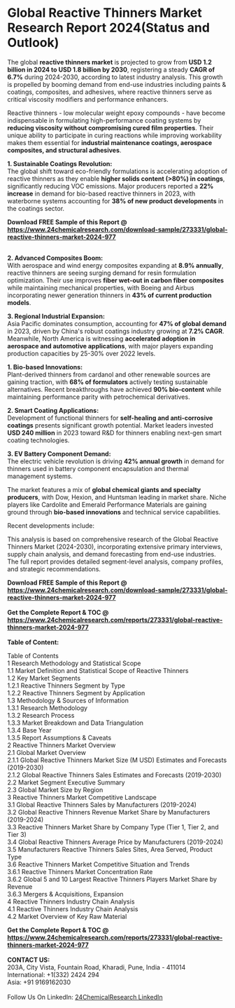 <h1>Global Reactive Thinners Market Research Report 2024(Status and Outlook)</h1><p>The global <strong>reactive thinners market</strong> is projected to grow from <strong>USD 1.2 billion in 2024 to USD 1.8 billion by 2030</strong>, registering a steady <strong>CAGR of 6.7%</strong> during 2024-2030, according to latest industry analysis. This growth is propelled by booming demand from end-use industries including paints &amp; coatings, composites, and adhesives, where reactive thinners serve as critical viscosity modifiers and performance enhancers.</p><p>Reactive thinners - low molecular weight epoxy compounds - have become indispensable in formulating high-performance coating systems by <strong>reducing viscosity without compromising cured film properties</strong>. Their unique ability to participate in curing reactions while improving workability makes them essential for <strong>industrial maintenance coatings, aerospace composites, and structural adhesives</strong>.</p><p><strong>1. Sustainable Coatings Revolution:</strong><br>
The global shift toward eco-friendly formulations is accelerating adoption of reactive thinners as they enable <strong>higher solids content (&gt;80%) in coatings</strong>, significantly reducing VOC emissions. Major producers reported a <strong>22% increase</strong> in demand for bio-based reactive thinners in 2023, with waterborne systems accounting for <strong>38% of new product developments</strong> in the coatings sector.</p><div><b>Download FREE Sample of this Report @ 
            <a href="https://www.24chemicalresearch.com/download-sample/273331/global-reactive-thinners-market-2024-977">
            https://www.24chemicalresearch.com/download-sample/273331/global-reactive-thinners-market-2024-977</a></b></div><br><p><strong>2. Advanced Composites Boom:</strong><br>
With aerospace and wind energy composites expanding at <strong>8.9% annually</strong>, reactive thinners are seeing surging demand for resin formulation optimization. Their use improves <strong>fiber wet-out in carbon fiber composites</strong> while maintaining mechanical properties, with Boeing and Airbus incorporating newer generation thinners in <strong>43% of current production models</strong>.</p><p><strong>3. Regional Industrial Expansion:</strong><br>
Asia Pacific dominates consumption, accounting for <strong>47% of global demand</strong> in 2023, driven by China's robust coatings industry growing at <strong>7.2% CAGR</strong>. Meanwhile, North America is witnessing <strong>accelerated adoption in aerospace and automotive applications</strong>, with major players expanding production capacities by 25-30% over 2022 levels.</p><p><strong>1. Bio-based Innovations:</strong><br>
Plant-derived thinners from cardanol and other renewable sources are gaining traction, with <strong>68% of formulators</strong> actively testing sustainable alternatives. Recent breakthroughs have achieved <strong>90% bio-content</strong> while maintaining performance parity with petrochemical derivatives.</p><p><strong>2. Smart Coating Applications:</strong><br>
Development of functional thinners for <strong>self-healing and anti-corrosive coatings</strong> presents significant growth potential. Market leaders invested <strong>USD 240 million</strong> in 2023 toward R&amp;D for thinners enabling next-gen smart coating technologies.</p><p><strong>3. EV Battery Component Demand:</strong><br>
The electric vehicle revolution is driving <strong>42% annual growth</strong> in demand for thinners used in battery component encapsulation and thermal management systems.</p><p>The market features a mix of <strong>global chemical giants and specialty producers</strong>, with Dow, Hexion, and Huntsman leading in market share. Niche players like Cardolite and Emerald Performance Materials are gaining ground through <strong>bio-based innovations</strong> and technical service capabilities.</p><p>Recent developments include:</p><p>This analysis is based on comprehensive research of the Global Reactive Thinners Market (2024-2030), incorporating extensive primary interviews, supply chain analysis, and demand forecasting from end-use industries. The full report provides detailed segment-level analysis, company profiles, and strategic recommendations.</p><div><b>Download FREE Sample of this Report @ 
            <a href="https://www.24chemicalresearch.com/download-sample/273331/global-reactive-thinners-market-2024-977">
            https://www.24chemicalresearch.com/download-sample/273331/global-reactive-thinners-market-2024-977</a></b></div><br><div><b>Get the Complete Report & TOC @ 
            <a href="https://www.24chemicalresearch.com/reports/273331/global-reactive-thinners-market-2024-977">
            https://www.24chemicalresearch.com/reports/273331/global-reactive-thinners-market-2024-977</a></b></div><br>
            <b>Table of Content:</b><p>Table of Contents<br />
1 Research Methodology and Statistical Scope<br />
1.1 Market Definition and Statistical Scope of Reactive Thinners<br />
1.2 Key Market Segments<br />
1.2.1 Reactive Thinners Segment by Type<br />
1.2.2 Reactive Thinners Segment by Application<br />
1.3 Methodology & Sources of Information<br />
1.3.1 Research Methodology<br />
1.3.2 Research Process<br />
1.3.3 Market Breakdown and Data Triangulation<br />
1.3.4 Base Year<br />
1.3.5 Report Assumptions & Caveats<br />
2 Reactive Thinners Market Overview<br />
2.1 Global Market Overview<br />
2.1.1 Global Reactive Thinners Market Size (M USD) Estimates and Forecasts (2019-2030)<br />
2.1.2 Global Reactive Thinners Sales Estimates and Forecasts (2019-2030)<br />
2.2 Market Segment Executive Summary<br />
2.3 Global Market Size by Region<br />
3 Reactive Thinners Market Competitive Landscape<br />
3.1 Global Reactive Thinners Sales by Manufacturers (2019-2024)<br />
3.2 Global Reactive Thinners Revenue Market Share by Manufacturers (2019-2024)<br />
3.3 Reactive Thinners Market Share by Company Type (Tier 1, Tier 2, and Tier 3)<br />
3.4 Global Reactive Thinners Average Price by Manufacturers (2019-2024)<br />
3.5 Manufacturers Reactive Thinners Sales Sites, Area Served, Product Type<br />
3.6 Reactive Thinners Market Competitive Situation and Trends<br />
3.6.1 Reactive Thinners Market Concentration Rate<br />
3.6.2 Global 5 and 10 Largest Reactive Thinners Players Market Share by Revenue<br />
3.6.3 Mergers & Acquisitions, Expansion<br />
4 Reactive Thinners Industry Chain Analysis<br />
4.1 Reactive Thinners Industry Chain Analysis<br />
4.2 Market Overview of Key Raw Material</p><div><b>Get the Complete Report & TOC @ 
            <a href="https://www.24chemicalresearch.com/reports/273331/global-reactive-thinners-market-2024-977">
            https://www.24chemicalresearch.com/reports/273331/global-reactive-thinners-market-2024-977</a></b></div><br><b>CONTACT US:</b><br>
            203A, City Vista, Fountain Road, Kharadi, Pune, India - 411014<br>
            International: +1(332) 2424 294<br>
            Asia: +91 9169162030 <br><br>
            Follow Us On LinkedIn: <a href="https://www.linkedin.com/company/24chemicalresearch/">24ChemicalResearch LinkedIn</a>